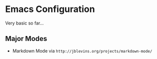 # Emacs Configuration

Very basic so far...

## Major Modes

* Markdown Mode via `http://jblevins.org/projects/markdown-mode/`
